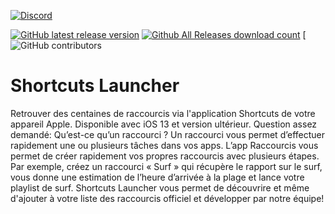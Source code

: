 [![Discord](https://img.shields.io/discord/738864299392630914.svg?label=&logo=discord&logoColor=ffffff&color=7389D8&labelColor=6A7EC2)](https://discord.gg/qkUWvxja8G)

[![GitHub latest release version](https://img.shields.io/github/v/release/flybywiresim/a32nx.svg?style=flat)](https://github.com/flybywiresim/a32nx/releases/latest)
[![Github All Releases download count](https://img.shields.io/github/downloads/flybywiresim/a32nx/total.svg?style=flat)](https://github.com/flybywiresim/a32nx/releases/latest)
[![GitHub contributors](https://github.com/flybywiresim/a32nx/graphs/contributors)

# Shortcuts Launcher
Retrouver des centaines de  raccourcis via l'application Shortcuts de votre appareil Apple. Disponible avec iOS 13 et version ultérieur. Question assez demandé: Qu’est-ce qu’un raccourci ? Un raccourci vous permet d’effectuer rapidement une ou plusieurs tâches dans vos apps. L’app Raccourcis vous permet de créer rapidement vos propres raccourcis avec plusieurs étapes. Par exemple, créez un raccourci « Surf » qui récupère le rapport sur le surf, vous donne une estimation de l’heure d’arrivée à la plage et lance votre playlist de surf. Shortcuts Launcher vous permet de découvrire et même d'ajouter à votre liste des raccourcis officiel et développer par notre équipe!
